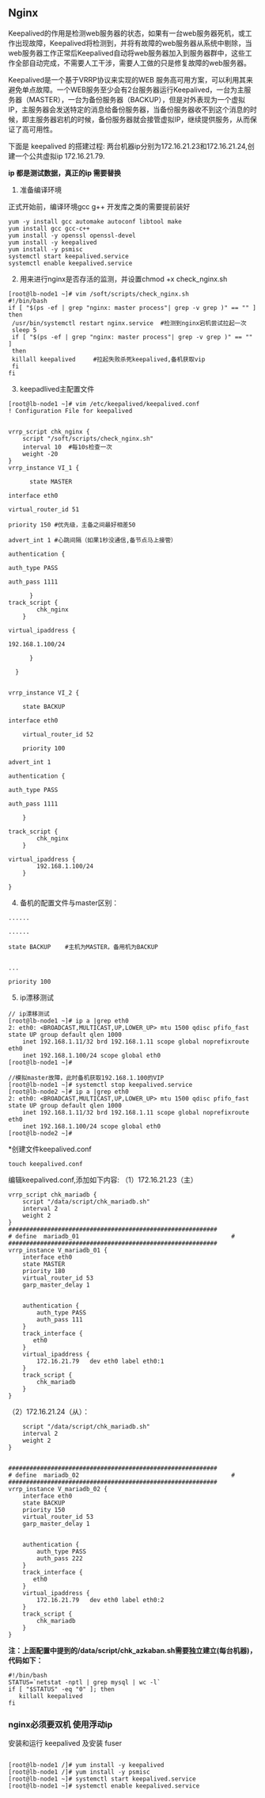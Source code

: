 ## Nginx
Keepalived的作用是检测web服务器的状态，如果有一台web服务器死机，或工作出现故障，Keepalived将检测到，并将有故障的web服务器从系统中剔除，当web服务器工作正常后Keepalived自动将web服务器加入到服务器群中，这些工作全部自动完成，不需要人工干涉，需要人工做的只是修复故障的web服务器。

Keepalived是一个基于VRRP协议来实现的WEB 服务高可用方案，可以利用其来避免单点故障。一个WEB服务至少会有2台服务器运行Keepalived，一台为主服务器（MASTER），一台为备份服务器（BACKUP），但是对外表现为一个虚拟IP，主服务器会发送特定的消息给备份服务器，当备份服务器收不到这个消息的时候，即主服务器宕机的时候，备份服务器就会接管虚拟IP，继续提供服务，从而保证了高可用性。

下面是 keepalived 的搭建过程:
两台机器ip分别为172.16.21.23和172.16.21.24,创建一个公共虚拟ip 172.16.21.79.

**ip 都是测试数据，真正的ip 需要替换**

1. 准备编译环境

正式开始前，编译环境gcc g++ 开发库之类的需要提前装好
```
yum -y install gcc automake autoconf libtool make
yum install gcc gcc-c++
yum install -y openssl openssl-devel
yum install -y keepalived
yum install -y psmisc
systemctl start keepalived.service
systemctl enable keepalived.service
```
2. 用来进行nginx是否存活的监测，并设置chmod +x check_nginx.sh
```
[root@lb-node1 ~]# vim /soft/scripts/check_nginx.sh
#!/bin/bash
if [ "$(ps -ef | grep "nginx: master process"| grep -v grep )" == "" ]
then
 /usr/bin/systemctl restart nginx.service  #检测到nginx宕机尝试拉起一次
 sleep 5
 if [ "$(ps -ef | grep "nginx: master process"| grep -v grep )" == "" ]
 then
 killall keepalived     #拉起失败杀死keepalived,备机获取vip
 fi
fi
```


3. keepadlived主配置文件
```
[root@lb-node1 ~]# vim /etc/keepalived/keepalived.conf 
! Configuration File for keepalived


vrrp_script chk_nginx {
    script "/soft/scripts/check_nginx.sh"
    interval 10  #每10s检查一次
    weight -20
}
vrrp_instance VI_1 {

      state MASTER

interface eth0

virtual_router_id 51

priority 150 #优先级，主备之间最好相差50

advert_int 1 #心跳间隔（如果1秒没通信,备节点马上接管）

authentication {

auth_type PASS

auth_pass 1111

      }
track_script {
        chk_nginx  
    }

virtual_ipaddress {

192.168.1.100/24

      }

  }


vrrp_instance VI_2 {

    state BACKUP

interface eth0

    virtual_router_id 52

    priority 100

advert_int 1

authentication {

auth_type PASS

auth_pass 1111

    }
  
track_script {
        chk_nginx  
    }

virtual_ipaddress {
        192.168.1.100/24
    }  

}
```

4. 备机的配置文件与master区别：

```
......

......

state BACKUP    #主机为MASTER，备用机为BACKUP


...

priority 100
```

5. ip漂移测试

```
// ip漂移测试
[root@lb-node1 ~]# ip a |grep eth0
2: eth0: <BROADCAST,MULTICAST,UP,LOWER_UP> mtu 1500 qdisc pfifo_fast state UP group default qlen 1000
    inet 192.168.1.11/32 brd 192.168.1.11 scope global noprefixroute eth0
    inet 192.168.1.100/24 scope global eth0
[root@lb-node1 ~]# 

//模拟master故障，此时备机获取192.168.1.100的VIP 
[root@lb-node1 ~]# systemctl stop keepalived.service
[root@lb-node2 ~]# ip a |grep eth0
2: eth0: <BROADCAST,MULTICAST,UP,LOWER_UP> mtu 1500 qdisc pfifo_fast state UP group default qlen 1000
    inet 192.168.1.11/32 brd 192.168.1.11 scope global noprefixroute eth0
    inet 192.168.1.100/24 scope global eth0
[root@lb-node2 ~]# 
```



*创建文件keepalived.conf
```
touch keepalived.conf
```
编辑keepalived.conf,添加如下内容:
（1）172.16.21.23（主）
```
vrrp_script chk_mariadb {
    script "/data/script/chk_mariadb.sh"
    interval 2
    weight 2
}
###########################################################
# define  mariadb_01                                           #
###########################################################
vrrp_instance V_mariadb_01 {
    interface eth0
    state MASTER
    priority 180
    virtual_router_id 53
    garp_master_delay 1


    authentication {
        auth_type PASS
        auth_pass 111
    }
    track_interface {
       eth0
    }
    virtual_ipaddress {
        172.16.21.79   dev eth0 label eth0:1
    }
    track_script {
        chk_mariadb
    }
}
```

（2）172.16.21.24（从）：
```vrrp_script chk_mariadb {
    script "/data/script/chk_mariadb.sh"
    interval 2
    weight 2
}
 
 
###########################################################
# define  mariadb_02                                           #
###########################################################
vrrp_instance V_mariadb_02 {
    interface eth0
    state BACKUP
    priority 150
    virtual_router_id 53
    garp_master_delay 1
 
 
    authentication {
        auth_type PASS
        auth_pass 222
    }
    track_interface {
       eth0
    }
    virtual_ipaddress {
        172.16.21.79   dev eth0 label eth0:2
    }
    track_script {
        chk_mariadb
    }
}
```

**注：上面配置中提到的/data/script/chk_azkaban.sh需要独立建立(每台机器)，代码如下：**
```
#!/bin/bash 
STATUS=`netstat -nptl | grep mysql | wc -l`  
if [ "$STATUS" -eq "0" ]; then
   killall keepalived 
fi   
```


### nginx必须要双机 使用浮动ip
安装和运行 keepalived 及安装 fuser
```

[root@lb-node1 /]# yum install -y keepalived
[root@lb-node1 /]# yum install -y psmisc
[root@lb-node1 ~]# systemctl start keepalived.service
[root@lb-node1 ~]# systemctl enable keepalived.service
```

